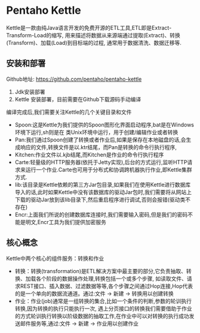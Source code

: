 # Pentaho Kettle
Kettle是一款由纯Java语言开发的免费开源的ETL工具,ETL即是Extract-Transform-Load的缩写,
用来描述将数据从来源端通过提取(Extract)、转换(Transform)、加载(Load)到目标端的过程, 通常用于数据清洗、数据迁移等.
## 安装和部署
Github地址: https://github.com/pentaho/pentaho-kettle

1. Jdk安装部署
2. Kettle 安装部署，目前需要在Github下载源码手动编译

编译完成后,我们需要关注Kettle的几个关键目录和文件

- Spoon:这是Kettle为我们提供的Spoon图形化界面启动程序,bat是在Windows环境下运行,sh则是在 类Unix环境中运行，用于创建/编辑作业或者转换
- Pan:我们通过Spoon创建了转换或者作业后,如果是保存在本地磁盘的话,会生成响应的文件,转换文件是以.ktr结尾，而Pan是转换的命令行执行程序,
- Kitchen:作业文件以.kjb结尾,而Kitchen是作业的命令行执行程序
- Carte:轻量级的HTTP服务器(依托于Jetty实现),后台的方式运行,监听HTTP请求来运行一个作业.Carte也可用于分布式和协调跨机器执行作业,即Kettle集群方式.
- lib:该目录是Kettle依赖的第三方Jar包目录,如果我们在使用Kettle进行数据库导入的话,此时如果Kettle中没有该数据库的驱动Jar包时,我们需要将从网站上下载的驱动Jar放到该lib目录下,然后重启程序进行调试,否则会报错(驱动类不存在)
- Encr:上面我们所说的创建数据库连接时,我们需要输入密码,但是我们的密码不能是明文,Encr工具为我们提供加密服务

## 核心概念
Kettle中两个核心的组件服务：转换和作业

- 转换：转换(transformation)是ETL解决方案中最主要的部分,它负责抽取、转换、加载各个阶段的数据操作处理,转换包括一个或多个步骤,
如读取文件、请求REST接口、插入数据、过滤数据等等,各个步骤之间通过Hop连接,Hop代表的是一个单向的数据流通道。通过:文件 -> 新建 -> 转换用以创建转换
- 作业：作业(job)通常是一组转换的集合,比如一个条件的判断,参数的轮训执行转换,因为转换的执行只能执行一次,
遇上分页接口的转换我们需要借助于作业的方式轮训执行转换以阶级数据的抽取工作,在作业中可以对转换的执行成功发送邮件服务等,通过:文件 -> 新建 -> 作业用以创建作业

